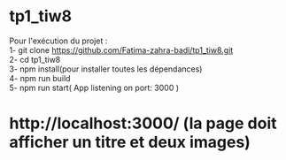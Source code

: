 # tp1_tiw8

Pour l'exécution du projet :  
1- git clone https://github.com/Fatima-zahra-badi/tp1_tiw8.git  
2- cd tp1_tiw8  
3- npm install(pour installer toutes les dépendances)  
4- npm run build  
5- npm run start( App listening on port: 3000 )  

# http://localhost:3000/ (la page doit afficher un titre et deux images)
